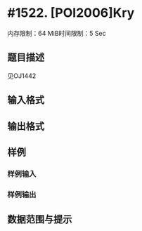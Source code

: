# #1522. [POI2006]Kry

内存限制：64 MiB时间限制：5 Sec

## 题目描述

见OJ1442

## 输入格式

## 输出格式

## 样例

### 样例输入

### 样例输出

## 数据范围与提示
